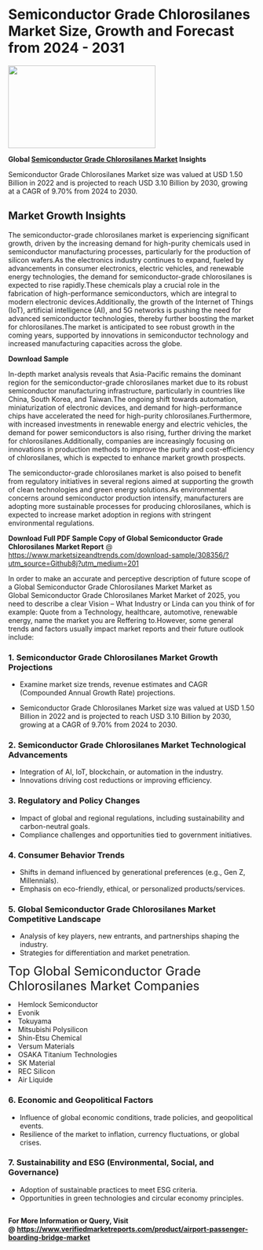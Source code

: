 <H1>Semiconductor Grade Chlorosilanes Market Size, Growth and Forecast from 2024 - 2031</H1><img class="aligncenter size-medium wp-image-584254" src="https://thirdeyenews.in/wp-content/uploads/2024/09/Global-Market-Research-300x168.jpeg" alt="" width="300" height="168" /><p><strong>Global&nbsp;<a href="https://www.marketsizeandtrends.com/download-sample/308356/?utm_source=Github8j?utm_medium=201">Semiconductor Grade Chlorosilanes Market</a> Insights</strong></p><p>Semiconductor Grade Chlorosilanes Market size was valued at USD 1.50 Billion in 2022 and is projected to reach USD 3.10 Billion by 2030, growing at a CAGR of 9.70% from 2024 to 2030.</p><p><h2>Market Growth Insights</h2> <p>The semiconductor-grade chlorosilanes market is experiencing significant growth, driven by the increasing demand for high-purity chemicals used in semiconductor manufacturing processes, particularly for the production of silicon wafers.As the electronics industry continues to expand, fueled by advancements in consumer electronics, electric vehicles, and renewable energy technologies, the demand for semiconductor-grade chlorosilanes is expected to rise rapidly.These chemicals play a crucial role in the fabrication of high-performance semiconductors, which are integral to modern electronic devices.Additionally, the growth of the Internet of Things (IoT), artificial intelligence (AI), and 5G networks is pushing the need for advanced semiconductor technologies, thereby further boosting the market for chlorosilanes.The market is anticipated to see robust growth in the coming years, supported by innovations in semiconductor technology and increased manufacturing capacities across the globe.</p> <p><strong>Download Sample</strong></p> <p>In-depth market analysis reveals that Asia-Pacific remains the dominant region for the semiconductor-grade chlorosilanes market due to its robust semiconductor manufacturing infrastructure, particularly in countries like China, South Korea, and Taiwan.The ongoing shift towards automation, miniaturization of electronic devices, and demand for high-performance chips have accelerated the need for high-purity chlorosilanes.Furthermore, with increased investments in renewable energy and electric vehicles, the demand for power semiconductors is also rising, further driving the market for chlorosilanes.Additionally, companies are increasingly focusing on innovations in production methods to improve the purity and cost-efficiency of chlorosilanes, which is expected to enhance market growth prospects.<p>The semiconductor-grade chlorosilanes market is also poised to benefit from regulatory initiatives in several regions aimed at supporting the growth of clean technologies and green energy solutions.As environmental concerns around semiconductor production intensify, manufacturers are adopting more sustainable processes for producing chlorosilanes, which is expected to increase market adoption in regions with stringent environmental regulations.</p> <p><span class=""><strong>Download Full PDF Sample Copy of Global Semiconductor Grade Chlorosilanes Market Report</strong> @ <a href="https://www.marketsizeandtrends.com/download-sample/308356/?utm_source=Github8j?utm_medium=201" target="_blank">https://www.marketsizeandtrends.com/download-sample/308356/?utm_source=Github8j?utm_medium=201</a></span></p><p>In order to make an accurate and perceptive description of future scope of a Global&nbsp;Semiconductor Grade Chlorosilanes Market Market as Global&nbsp;Semiconductor Grade Chlorosilanes Market Market of 2025, you need to describe a clear Vision &ndash; What Industry or Linda can you think of for example: Quote from a Technology, healthcare, automotive, renewable energy, name the market you are Reffering to.However, some general trends and factors usually impact market reports and their future outlook include:</p><h3>1.&nbsp;<strong>Semiconductor Grade Chlorosilanes Market Growth Projections</strong></h3><ul><li>Examine market size trends, revenue estimates and CAGR (Compounded Annual Growth Rate) projections.</li><li><p>Semiconductor Grade Chlorosilanes Market size was valued at USD 1.50 Billion in 2022 and is projected to reach USD 3.10 Billion by 2030, growing at a CAGR of 9.70% from 2024 to 2030.</p></li></ul><h3>2.&nbsp;<strong>Semiconductor Grade Chlorosilanes Market Technological Advancements</strong></h3><ul><li>Integration of AI, IoT, blockchain, or automation in the industry.</li><li>Innovations driving cost reductions or improving efficiency.</li></ul><h3>3.&nbsp;<strong>Regulatory and Policy Changes</strong></h3><ul><li>Impact of global and regional regulations, including sustainability and carbon-neutral goals.</li><li>Compliance challenges and opportunities tied to government initiatives.</li></ul><h3>4.&nbsp;<strong>Consumer Behavior Trends</strong></h3><ul><li>Shifts in demand influenced by generational preferences (e.g., Gen Z, Millennials).</li><li>Emphasis on eco-friendly, ethical, or personalized products/services.</li></ul><h3>5.&nbsp;<strong>Global Semiconductor Grade Chlorosilanes Market Competitive Landscape</strong></h3><ul><li>Analysis of key players, new entrants, and partnerships shaping the industry.</li><li>Strategies for differentiation and market penetration.</li></ul><p data-pm-slice="1 1 []"><span style="color: inherit; font-family: inherit; font-size: 25px;">Top Global Semiconductor Grade Chlorosilanes Market Companies</span></p><div class="" data-test-id=""><p><li>Hemlock Semiconductor</li><li> Evonik</li><li> Tokuyama</li><li> Mitsubishi Polysilicon</li><li> Shin-Etsu Chemical</li><li> Versum Materials</li><li> OSAKA Titanium Technologies</li><li> SK Material</li><li> REC Silicon</li><li> Air Liquide</li></p></div><h3>6.&nbsp;<strong>Economic and Geopolitical Factors</strong></h3><ul><li>Influence of global economic conditions, trade policies, and geopolitical events.</li><li>Resilience of the market to inflation, currency fluctuations, or global crises.</li></ul><h3>7.&nbsp;<strong>Sustainability and ESG (Environmental, Social, and Governance)</strong></h3><ul><li>Adoption of sustainable practices to meet ESG criteria.</li><li>Opportunities in green technologies and circular economy principles.</li></ul><h2><strong style="font-size: 14px;">For More Information or Query, Visit @&nbsp;</strong><a style="background-color: #ffffff; font-size: 14px;" href="https://www.marketsizeandtrends.com/report/semiconductor-grade-chlorosilanes-market/" target="_blank">https://www.verifiedmarketreports.com/product/airport-passenger-boarding-bridge-market</a></h2>